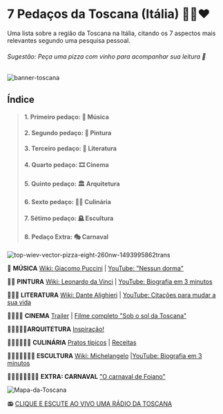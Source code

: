 
# 7 Pedaços da Toscana (Itália) :green_heart::white_heart::heart:

Uma lista sobre a região da Toscana na Itália, citando os 7 aspectos mais relevantes segundo uma pesquisa pessoal.

###### <em> Sugestão: Peça uma pizza com vinho para acompanhar sua leitura 🍷 </em>


![banner-toscana](https://user-images.githubusercontent.com/98847250/169171953-330fad5d-233f-4a2c-8952-125dcafb2c9c.png)

## __Índice__
> #### 1. Primeiro pedaço: :musical_note: Música
> #### 2. Segundo pedaço: :art: Pintura
> #### 3. Terceiro pedaço: :book: Literatura
> #### 4. Quarto pedaço: :film_strip: Cinema
> #### 5. Quinto pedaço: :classical_building: Arquitetura
> #### 6. Sexto pedaço: :woman_cook: Culinária
> #### 7. Sétimo pedaço: :headstone: Escultura
> #### 8. Pedaço Extra: :performing_arts: Carnaval

![top-wiev-vector-pizza-eight-260nw-1493995862trans](https://user-images.githubusercontent.com/98847250/169176413-a0a00983-855b-4a77-8bcd-5430f2e94eaf.png)

:pizza: __MÚSICA__ [Wiki: Giacomo Puccini](shorturl.at/diqF2) | [YouTube: "Nessun dorma"](shorturl.at/dijJ4)

:pizza::pizza: __PINTURA__ [Wiki: Leonardo da Vinci](shorturl.at/ioHQX) | [YouTube: Biografia em 3 minutos](shorturl.at/lyPX4)

:pizza::pizza::pizza: __LITERATURA__ [Wiki: Dante Alighieri](shorturl.at/oFM05) | [YouTube: Citações para mudar a sua vida](shorturl.at/hzJY8)

:pizza::pizza::pizza::pizza: __CINEMA__ [Trailer](shorturl.at/lwxQZ) | [Filme completo "Sob o sol da Toscana"](shorturl.at/vOV39)

:pizza::pizza::pizza::pizza::pizza:__ARQUITETURA__ [Inspiração!](shorturl.at/lADHL)

:pizza::pizza::pizza::pizza::pizza::pizza:  __CULINÁRIA__ [Pratos típicos](shorturl.at/hnF01) | [Receitas](shorturl.at/chnsB)

:pizza::pizza::pizza::pizza::pizza::pizza::pizza: __ESCULTURA__ [Wiki: Michelangelo](shorturl.at/joEMZ) |[YouTube: Biografia em 3 minutos](shorturl.at/vyKLS)

:pizza::pizza::pizza::pizza::pizza::pizza::pizza::pizza: __EXTRA: CARNAVAL__ ["O carnaval de Foiano"](shorturl.at/dpyC1)


![Mapa-da-Toscana](https://user-images.githubusercontent.com/98847250/169179137-10663d1d-038f-4f2a-851d-0fa077383025.png)

 :radio: [CLIQUE E ESCUTE AO VIVO UMA RÁDIO DA TOSCANA](http://www.radios.com.br/play/133264)
